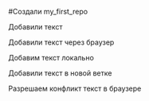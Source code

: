﻿#Создали my_first_repo

Добавили текст

Добавили текст через браузер


Добавим текст локально


Добавили текст в новой ветке

Разрешаем конфликт текст в браузере
